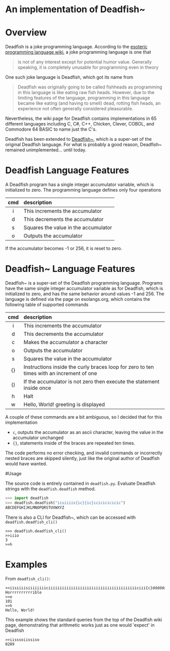 An implementation of Deadfish~
==============================

# Overview

Deadfish is a joke programming language.  According to the [esoteric programming language wiki](http://www.esolangs.org), a joke programming language is one that

>is not of any interest except for potential humor value. Generally speaking, it is completely unusable for programming even in theory

One such joke language is Deadfish, which got its name from

>Deadfish was originally going to be called fishheads as programming in this language is like eating raw fish heads. However, due to the limiting features of the language, programming in this language became like eating (and having to smell) dead, rotting fish heads, an experience not often generally considered pleasurable.

Nevertheless, the wiki page for Deadfish contains implementations in 65 different languages including C, C#, C++, Chicken, Clever, COBOL, and Commodore 64 BASIC to name just the C's.

Deadfish has been extended to [Deadfish~](http://esolangs.org/wiki/Deadfish~), which is a super-set of the original Deadfish language.  For what is probably a good reason,  Deadfish~ remained unimplemented... until today.

# Deadfish Language Features

A Deadfish program has a single integer accumulator variable, which is initialized to zero.  The programming language defines only four operations

|cmd| description                                                                               |
|:-:|:------------------------------------------------------------------------------------------|
| i | This increments the accumulator                                                           |
| d | This decrements the accumulator                                                           |
| s | Squares the value in the accumulator                                                      |
| o | Outputs the accumulator                                                                   |

If the accumulator becomes -1 or 256, it is reset to zero.

# Deadfish~ Language Features

Deadfish~ is a super-set of the Deadfish programming language.  Programs have the same single integer accumulator variable as for Deadfish, which is initialized to zero, and has the same behavior around values -1 and 256.  The language is defined via the page on esolangs.org, which contains the following table of supported commands

|cmd| description                                                                               |
|:-:|:------------------------------------------------------------------------------------------|
| i | This increments the accumulator                                                           |
| d | This decrements the accumulator                                                           |
| c | Makes the accumulator a character                                                         |
| o | Outputs the accumulator                                                                   |
| s | Squares the value in the accumulator                                                      |
| {}| Instructions inside the curly braces loop for zero to ten times with an increment of one  |
| ()| If the accumulator is not zero then execute the statement inside once                     |
| h | Halt                                                                                      |
| w | Hello, World! greeting is displayed                                                       |

A couple of these commands are a bit ambiguous, so I decided that for this implementation

   * ``c``, outputs the accumulator as an ascii character, leaving the value in the accumulator unchanged
   * ``{}``, statements inside of the braces are repeated ten times.

The code performs no error checking, and invalid commands or incorrectly nested braces are skipped silently, just like the original author of Deadfish would have wanted.

#Usage

The source code is entirely contained in ``deadfish.py``.  Evaluate Deadfish strings with the ``deadfish.deadfish`` method.

```python
>>> import deadfish
>>> deadfish.deadfish("iisiiiis{ic}{ic}icicicicicic")
ABCDEFGHIJKLMNOPQRSTUVWXYZ
```

There is also a CLI for Deadfish~, which can be accessed with ``deadfish.deadfish_cli()``

```
>>> deadfish.deadfish_cli()
>>iiio
3
>>h
```

# Examples

From ``deadfish_cli()``:

```
>>iisiiiisiiiiiiiiciiiiiiiiiiiiiiiiiiiiiiiiiiiiiiiiiiiiiiiciii{c}dddddddddcdddddddciiiiiiiiiicdddddddc
Horrrrrrrrrrible
>>o
101
>>h
Hello, World!
```

This example shows the standard queries from the top of the Deadfish wiki page, demonstrating that arithmetic works just as one would 'expect' in Deadfish
```
>>iisssoiissiso
0289
```
